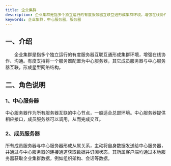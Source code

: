 ```yaml
---
title: 企业集群
description: 企业集群是指多个独立运行的有度服务器互联互通形成集群环境，增强在线协作、沟通。有度支持将一个服务器配置为中心服务器，其它成员服务器与中心服务器互联，形成星型网络结构。
keywords: 企业集群，中心服务器，服务器
---
```


## 一、介绍

　　企业集群是指多个独立运行的有度服务器互联互通形成集群环境，增强在线协作、沟通。有度支持将一个服务器配置为中心服务器，其它成员服务器与中心服务器互联，形成星型网络结构。



## 二、角色说明

### 1、中心服务器

中心服务器作为所有服务器互联的中心节点，一般适合总部环境。中心服务器提供相应接口，成员服务器可以调用，从而完成交互。



### 2、成员服务器

所有成员服务器与中心服务器形成从属关系，主动将自身数据发送给中心服务器，并通过与中心服务器的连接通道获取数据并订阅状态，其所属客户端均通过本地服务器获取企业集群数据，例如组织架构、会话等数据。